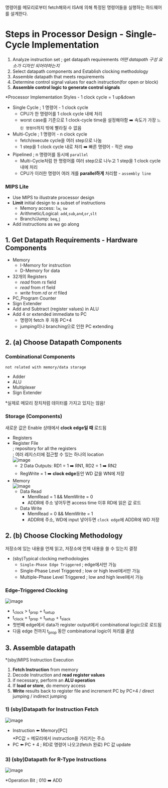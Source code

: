 명령어를 메모리로부터 fetch해와서 ISA에 의해 특정된 명령어들을 실행하는 하드웨어를 설계한다.

# Steps in Processor Design - Single-Cycle Implementation
1. Analyze instruction set ; get datapath requirements _어떤 datapath 구성 요소가 디자인 되어야하는지_
2. Select datapath components and Establish clocking methodology
3. Assemble datapath that meets requirements
4. Determine control signal values for each instruction(for open or block)
5. **Assemble control logic to generate control signals** 

*Processor Implementation Styles - 1 clock cycle = 1 up&down
- Single Cycle ; 1 명령어 - 1 clock cycle
  - CPU가 한 명령어를 1 clock cycle 내에 처리
  - worst case를 기준으로 1 clock-cycle time을 설정해야함 ➡️ 속도가 가장 `느린 명령어`까지 밖에 빨라질 수 없음
- Multi-Cycle ; 1 명령어 - n clock cycle 
  - fetch/execute cycle을 여러 step으로 나눔 
  - 1 step을 1 clock cycle 내로 처리 ➡️ 빠른 명령어 - 적은 step
- Pipelined ; n 명령어를 동시에 `parallel`
  - Multi-Cycle처럼 한 명령어를 여러 step으로 나누고 1 step을 1 clock cycle 내에 처리
  - CPU가 이러한 명령어 여러 개를 **parallel하게** 처리함 - `assembly line`

### MIPS Lite
- Use MIPS to illustrate processor design
- **Limit** initial design to a subset of instructions
  - Memory access: `lw`, `sw`
  - Arithmetic/Logical: `add`,`sub`,`and`,`or`,`slt`
  - Branch/Jump: `beq`,`j`
- Add instructions as we go along

## 1. Get Datapath Requirements - Hardware Components
- Memory
  - I-Memory for instruction
  - D-Memory for data
- 32개의 Registers
  - _read_ from _rs_ field
  - _read_ from _rt_ field
  - _write_ from _rd_ or _rt_ filed
- PC_Program Counter
- Sign Extender
- Add and Subtract (register values) in ALU
- Add 4 or extended immediate to PC
  - 명령어 fetch 후 자동 PC+4
  - jumping이나 branching으로 인한 PC extending

## 2. (a) Choose Datapath Components

### Combinational Components 
`not related with memory/data storage`

  - Adder
  - ALU
  - Multiplexer
  - Sign Extender

*실제로 메모리 장치처럼 데이터를 가지고 있지는 않음!


### Storage (Components)
새로운 값은 Enable 상태에서 **clock edge일 때** 로드됨

  - Registers
  - Register File <br/>; repository for all the registers <br/>; 여러 레지스터에 접근할 수 있는 하나의 location<br/>![image](https://user-images.githubusercontent.com/56028436/138080962-ae14ecd6-0952-4c34-83da-29175669a869.png)
    - 2 Data Outputs:  RD1 = 1 ➡️ RN1, RD2 = 1 ➡️ RN2
    - RegWrite = 1 ➡️ **clock edge**동안 WD 값을 WN에 저장
  - Memory<br/>![image](https://user-images.githubusercontent.com/56028436/138080719-fa8ceb85-99df-4022-8c4f-5ae1d1b5a192.png)
    - Data Read
      - MemRead = 1 && MemWrite = 0
      - ADDR에 주소 넣어두면 access time 이후 RD에 읽은 값 로드 
    - Data Write
      - MemRead = 0 && MemWrite = 1
      - ADDR에 주소, WD에 input 넣어두면 `clock edge`에 ADDR에 WD 저장

## 2. (b) Choose Clocking Methodology
저장소에 있는 내용을 언제 읽고, 저장소에 언제 내용을 쓸 수 있는지 결정

- (sby)Typical clocking methodologies
  - `Single-Phase Edge Triggered` ; edge에서만 가능
  - Single-Phase Level Triggered ; low or high level에서만 가능
  - Multiple-Phase Level Triggered ; low and high level에서 가능

### Edge-Triggered Clocking
![image](https://user-images.githubusercontent.com/56028436/138081799-9476de4a-72e5-4214-9764-4b5cf5ce9b7d.png)

- t<sub>clock</sub> > t<sub>prop</sub> + t<sub>setup</sub>
- t<sub>clock</sub> = t<sub>prop</sub> + t<sub>setup</sub> + t<sub>slack</sub>
- 첫번째 edge에서 data가 register output에서 combinational logic으로 로드됨
- 다음 edge 전까지 t<sub>prop</sub> 동안 combinational logic이 처리를 끝냄

## 3. Assemble datapath

*(sby)MIPS Instruction Execution
1. **Fetch Instruction** from memory
2. Decode Instruction and **read register values**
3. if necessary, perform an **ALU operation**
4. If **load or store**, do memory access
5. **Write** results back to register file and increment PC by PC+4 / direct jumping / indirect jumping

### 1) (sby)Datapath for Instruction Fetch
![image](https://user-images.githubusercontent.com/56028436/138082473-08bce632-daf9-4c97-8554-2a4c343079c4.png)

- Instruction ⬅️ Memory[PC]<br/>*PC값 = 메모리에서 instruction을 가리키는 주소
- PC ⬅️ PC + 4 ; RD로 명령어 나오고(fetch 완료) PC 값 update

### 3) (sby)Datapath for R-Type Instructions
![image](https://user-images.githubusercontent.com/56028436/138082739-c7a7d787-2a0d-4ff4-943b-52d7b06cc5ac.png)<br/>

*Operation Bit ; 010 ➡️ ADD
 
